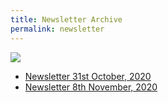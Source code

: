```yaml
---
title: Newsletter Archive
permalink: newsletter
---
```


![](https://mcusercontent.com/85324cdc1b9bed72902e27fa0/images/8e74d3ba-8792-452f-b656-67ca8f00cb9c.png)

* [Newsletter 31st October, 2020](https://mailchi.mp/e9db0b28cc50/this-week-on-pythonprogrammingorg)
* [Newsletter 8th November, 2020](https://mailchi.mp/c49756315bac/this-week-on-pythonprogrammingorg-3570026)
